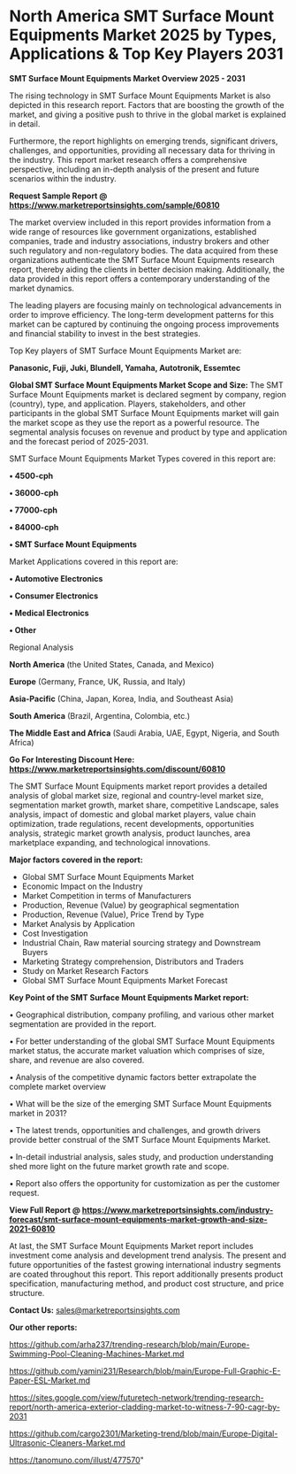# North America SMT Surface Mount Equipments Market 2025 by Types, Applications & Top Key Players 2031

<Strong> SMT Surface Mount Equipments Market Overview 2025 - 2031</strong>

The rising technology in SMT Surface Mount Equipments Market is also depicted in this research report. Factors that are boosting the growth of the market, and giving a positive push to thrive in the global market is explained in detail.

Furthermore, the report highlights on emerging trends, significant drivers, challenges, and opportunities, providing all necessary data for thriving in the industry. This report market research offers a comprehensive perspective, including an in-depth analysis of the present and future scenarios within the industry.

<strong>Request Sample Report @ <a href=https://www.marketreportsinsights.com/sample/60810>https://www.marketreportsinsights.com/sample/60810</a></strong>

The market overview included in this report provides information from a wide range of resources like government organizations, established companies, trade and industry associations, industry brokers and other such regulatory and non-regulatory bodies. The data acquired from these organizations authenticate the SMT Surface Mount Equipments research report, thereby aiding the clients in better decision making. Additionally, the data provided in this report offers a contemporary understanding of the market dynamics.

The leading players are focusing mainly on technological advancements in order to improve efficiency. The long-term development patterns for this market can be captured by continuing the ongoing process improvements and financial stability to invest in the best strategies.

Top Key players of SMT Surface Mount Equipments Market are:

<strong>Panasonic, Fuji, Juki, Blundell, Yamaha, Autotronik, Essemtec</strong>

<strong><b>Global SMT Surface Mount Equipments Market Scope and Size:</b></strong>
The SMT Surface Mount Equipments market is declared segment by company, region (country), type, and application. Players, stakeholders, and other participants in the global SMT Surface Mount Equipments market will gain the market scope as they use the report as a powerful resource. The segmental analysis focuses on revenue and product by type and application and the forecast period of 2025-2031.

SMT Surface Mount Equipments Market Types covered in this report are:

<strong>• 4500-cph

• 36000-cph

• 77000-cph

• 84000-cph

• SMT Surface Mount Equipments</strong>

Market Applications covered in this report are:

<strong>• Automotive Electronics

• Consumer Electronics

• Medical Electronics

• Other</strong> 

Regional Analysis

<strong>North America</strong> (the United States, Canada, and Mexico)

<strong>Europe</strong> (Germany, France, UK, Russia, and Italy)

<strong>Asia-Pacific</strong> (China, Japan, Korea, India, and Southeast Asia)

<strong>South America</strong> (Brazil, Argentina, Colombia, etc.)

<strong>The Middle East and Africa</strong> (Saudi Arabia, UAE, Egypt, Nigeria, and South Africa)

<strong>Go For Interesting Discount Here: <a href=https://www.marketreportsinsights.com/discount/60810>https://www.marketreportsinsights.com/discount/60810</a></strong>

The SMT Surface Mount Equipments market report provides a detailed analysis of global market size, regional and country-level market size, segmentation market growth, market share, competitive Landscape, sales analysis, impact of domestic and global market players, value chain optimization, trade regulations, recent developments, opportunities analysis, strategic market growth analysis, product launches, area marketplace expanding, and technological innovations.

<strong><b>Major factors covered in the report:</b></strong>
<ul>
  <li>Global SMT Surface Mount Equipments Market </li>
  <li>Economic Impact on the Industry</li>
  <li>Market Competition in terms of Manufacturers</li>
  <li>Production, Revenue (Value) by geographical segmentation</li>
  <li>Production, Revenue (Value), Price Trend by Type</li>
  <li>Market Analysis by Application</li>
  <li>Cost Investigation</li>
  <li>Industrial Chain, Raw material sourcing strategy and Downstream Buyers</li>
  <li>Marketing Strategy comprehension, Distributors and Traders</li>
  <li>Study on Market Research Factors</li>
  <li>Global SMT Surface Mount Equipments Market Forecast</li>
</ul>

<strong><b>Key Point of the SMT Surface Mount Equipments Market report:</b></strong>

• Geographical distribution, company profiling, and various other market segmentation are provided in the report.

• For better understanding of the global SMT Surface Mount Equipments market status, the accurate market valuation which comprises of size, share, and revenue are also covered.

• Analysis of the competitive dynamic factors better extrapolate the complete market overview

• What will be the size of the emerging SMT Surface Mount Equipments market in 2031?

• The latest trends, opportunities and challenges, and growth drivers provide better construal of the SMT Surface Mount Equipments Market.

• In-detail industrial analysis, sales study, and production understanding shed more light on the future market growth rate and scope.

• Report also offers the opportunity for customization as per the customer request.

<strong><b>View Full Report @ <a href=https://www.marketreportsinsights.com/industry-forecast/smt-surface-mount-equipments-market-growth-and-size-2021-60810>https://www.marketreportsinsights.com/industry-forecast/smt-surface-mount-equipments-market-growth-and-size-2021-60810</a></b></strong>


At last, the SMT Surface Mount Equipments Market report includes investment come analysis and development trend analysis. The present and future opportunities of the fastest growing international industry segments are coated throughout this report. This report additionally presents product specification, manufacturing method, and product cost structure, and price structure.

<strong>Contact Us:</strong>
sales@marketreportsinsights.com

<strong>Our other reports:</strong>

<a href=https://github.com/arha237/trending-research/blob/main/Europe-Swimming-Pool-Cleaning-Machines-Market.md>https://github.com/arha237/trending-research/blob/main/Europe-Swimming-Pool-Cleaning-Machines-Market.md</a>

<a href=https://github.com/yamini231/Research/blob/main/Europe-Full-Graphic-E-Paper-ESL-Market.md>https://github.com/yamini231/Research/blob/main/Europe-Full-Graphic-E-Paper-ESL-Market.md</a>

<a href=https://sites.google.com/view/futuretech-network/trending-research-report/north-america-exterior-cladding-market-to-witness-7-90-cagr-by-2031>https://sites.google.com/view/futuretech-network/trending-research-report/north-america-exterior-cladding-market-to-witness-7-90-cagr-by-2031</a>

<a href=https://github.com/cargo2301/Marketing-trend/blob/main/Europe-Digital-Ultrasonic-Cleaners-Market.md>https://github.com/cargo2301/Marketing-trend/blob/main/Europe-Digital-Ultrasonic-Cleaners-Market.md</a>

<a href=https://tanomuno.com/illust/477570>https://tanomuno.com/illust/477570</a>"
